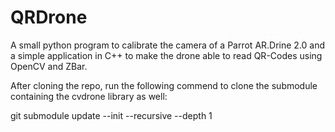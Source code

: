 # QRDrone
A small python program to calibrate the camera of a Parrot AR.Drine 2.0 and a simple application in C++ to make the drone able to read QR-Codes using OpenCV and ZBar.

After cloning the repo, run the following commend to clone the submodule containing the cvdrone library as well:

git submodule update  --init --recursive --depth 1
